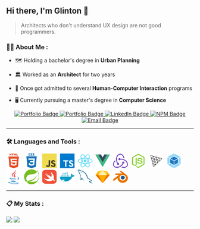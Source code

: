 ## Hi there, I'm Glinton :wave: 

> Architects who don't understand UX design are not good programmers.

### :man_technologist: About Me :

+ :world_map: Holding a bachelor's degree in **Urban Planning**

+ :classical_building: Worked as an **Architect** for two years

+ :bookmark: Once got admitted to several **Human-Computer Interaction** programs

+ :desktop_computer: Currently pursuing a master's degree in **Computer Science**

<div id="badges" align="center">
  <a href="https://glintonliao.site">
    <img src="https://img.shields.io/badge/Portfolio(new)-orange?style=for-the-badge&logo=Macy's&logoColor=white" alt="Portfolio Badge"/>
  </a>
  <a href="https://glintonliao.github.io/GlintonLiao-s-Portfolio">
    <img src="https://img.shields.io/badge/Portfolio(old)-grey?style=for-the-badge&logo=Macy's&logoColor=white" alt="Portfolio Badge"/>
  </a>
  <a href="https://www.linkedin.com/in/glintonliao/">
    <img src="https://img.shields.io/badge/LinkedIn-blue?style=for-the-badge&logo=linkedin&logoColor=white" alt="LinkedIn Badge"/>
  </a>
  <a href="https://www.npmjs.com/~glintonliao">
    <img src="https://img.shields.io/badge/Npm-brown?style=for-the-badge&logo=npm&logoColor=white" alt="NPM Badge"/>
  </a>
  <a href="mailto:glintonliao@outlook.com">
    <img src="https://img.shields.io/badge/Email-teal?style=for-the-badge&logo=Microsoft Outlook&logoColor=white" alt="Email Badge"/>
  </a>
</div>

--- 

### :hammer_and_wrench: Languages and Tools :

<div>
  <img src="https://github.com/devicons/devicon/blob/master/icons/html5/html5-plain-wordmark.svg" title="HTML5" alt="HTML" width="40" height="40"/>&nbsp;
  <img src="https://github.com/devicons/devicon/blob/master/icons/css3/css3-plain-wordmark.svg" title="CSS3" alt="CSS" width="40" height="40"/>&nbsp;
  <img src="https://github.com/devicons/devicon/blob/master/icons/javascript/javascript-original.svg" title="JavaScript" alt="JavaScript" width="40" height="40"/>&nbsp;
  <img src="https://github.com/devicons/devicon/blob/master/icons/typescript/typescript-original.svg" title="TypeScript" alt="TypeScript" width="40" height="40"/>&nbsp;
  <img src="https://github.com/devicons/devicon/blob/master/icons/react/react-original.svg" title="React" alt="React" width="40" height="40"/>&nbsp;
  <img src="https://github.com/devicons/devicon/blob/master/icons/vuejs/vuejs-original.svg" title="Vue" alt="Vue" width="40" height="40"/>&nbsp;
  <img src="https://github.com/devicons/devicon/blob/master/icons/redux/redux-original.svg" title="Redux" alt="Redux " width="40" height="40"/>&nbsp;
  <img src="https://github.com/devicons/devicon/blob/master/icons/nodejs/nodejs-original.svg" title="NodeJS" alt="NodeJS" width="40" height="40"/>&nbsp;
  <img src="https://github.com/devicons/devicon/blob/master/icons/threejs/threejs-original.svg" title="Threejs" alt="Threejs" width="40" height="40"/>&nbsp;
    <img src="https://github.com/devicons/devicon/blob/master/icons/webpack/webpack-original.svg" title="Webpack" alt="Webpack" width="40" height="40"/>&nbsp;
  <img src="https://github.com/devicons/devicon/blob/master/icons/java/java-original.svg" title="Java" alt="Java" width="40" height="40"/>&nbsp;
  <img src="https://github.com/devicons/devicon/blob/master/icons/spring/spring-original.svg" title="Spring" alt="Spring" width="40" height="40"/>&nbsp;
  <img src="https://github.com/devicons/devicon/blob/master/icons/swift/swift-original.svg" title="Swift" alt="Swift" width="40" height="40"/>&nbsp;
  <img src="https://github.com/devicons/devicon/blob/master/icons/docker/docker-plain.svg" title="Docker" alt="Docker" width="40" height="40"/>&nbsp;
  <img src="https://github.com/devicons/devicon/blob/master/icons/mysql/mysql-original.svg" title="MySQL"  alt="MySQL" width="40" height="40"/>&nbsp;
  <img src="https://github.com/devicons/devicon/blob/master/icons/sketch/sketch-original.svg" title="Sketch" alt="Sketch" width="40" height="40"/>&nbsp;
  <img src="https://github.com/devicons/devicon/blob/master/icons/blender/blender-original.svg" title="Blender" alt="Blender" width="40" height="40"/>&nbsp;

---

### :clipboard: My Stats :
<div>
  <picture>
    <source 
      srcset="https://github-readme-stats.vercel.app/api?username=glintonliao&show_icons=true&count_private=true&theme=dark&hide_border=true&card_width=350&hide_rank=true&hide=issues"
      media="(prefers-color-scheme: dark)"
    />
    <source
      srcset="https://github-readme-stats.vercel.app/api?username=glintonliao&show_icons=true&hide_border=true&count_private=true&hide_rank=true&card_width=350&hide=issues"
      media="(prefers-color-scheme: light), (prefers-color-scheme: no-preference)"
    />
    <img align="center" height="160" src="https://github-readme-stats.vercel.app/api?username=glintonliao&show_icons=true&count_private=true&hide_border=true&card_width=350&hide_rank=true&hide=issues" />
  </picture>
  <picture>
    <source 
      srcset="https://github-readme-stats.vercel.app/api/top-langs/?username=glintonliao&layout=compact&theme=dark&hide_border=true&langs_count=6&card_width=350&hide=HTML"
      media="(prefers-color-scheme: dark)"
    />
    <source
      srcset="https://github-readme-stats.vercel.app/api/top-langs/?username=glintonliao&layout=compact&hide_border=true&langs_count=6&card_width=350&hide=HTML"
      media="(prefers-color-scheme: light), (prefers-color-scheme: no-preference)"
    />
    <img align="center" height="160" src="https://github-readme-stats.vercel.app/api/top-langs/?username=glintonliao&layout=compact&hide_border=true&langs_count=6&card_width=350&hide=HTML" />
  </picture>
</div>
  
